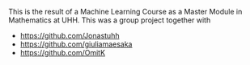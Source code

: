 This is the result of a Machine Learning Course as a Master Module in Mathematics at UHH.
This was a group project together with
- https://github.com/Jonastuhh
- https://github.com/giuliamaesaka
- https://github.com/OmitK
